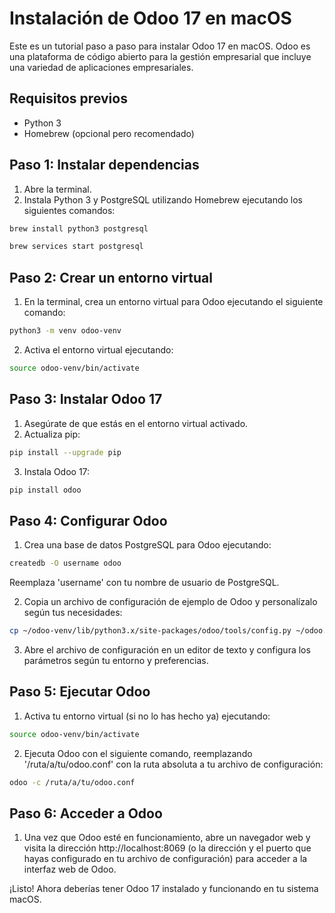 # Instalación de Odoo 17 en macOS

Este es un tutorial paso a paso para instalar Odoo 17 en macOS. Odoo es una plataforma de código abierto para la gestión empresarial que incluye una variedad de aplicaciones empresariales.

## Requisitos previos

- Python 3
- Homebrew (opcional pero recomendado)

## Paso 1: Instalar dependencias

1. Abre la terminal.
2. Instala Python 3 y PostgreSQL utilizando Homebrew ejecutando los siguientes comandos:
```bash
brew install python3 postgresql
```
```bash
brew services start postgresql 
```

## Paso 2: Crear un entorno virtual

1. En la terminal, crea un entorno virtual para Odoo ejecutando el siguiente comando:
   
```bash
python3 -m venv odoo-venv
```

2. Activa el entorno virtual ejecutando:

```bash
source odoo-venv/bin/activate 
```

## Paso 3: Instalar Odoo 17

1. Asegúrate de que estás en el entorno virtual activado.
2. Actualiza pip:

```bash
pip install --upgrade pip
```
3. Instala Odoo 17:

```bash
pip install odoo
```

## Paso 4: Configurar Odoo

1. Crea una base de datos PostgreSQL para Odoo ejecutando:

```bash
createdb -O username odoo 
```
Reemplaza 'username' con tu nombre de usuario de PostgreSQL.

2. Copia un archivo de configuración de ejemplo de Odoo y personalízalo según tus necesidades:

```bash
cp ~/odoo-venv/lib/python3.x/site-packages/odoo/tools/config.py ~/odoo.conf
```

3. Abre el archivo de configuración en un editor de texto y configura los parámetros según tu entorno y preferencias.

## Paso 5: Ejecutar Odoo

1. Activa tu entorno virtual (si no lo has hecho ya) ejecutando:

```bash
source odoo-venv/bin/activate 
```

2. Ejecuta Odoo con el siguiente comando, reemplazando '/ruta/a/tu/odoo.conf' con la ruta absoluta a tu archivo de configuración:

```bash
odoo -c /ruta/a/tu/odoo.conf
```

## Paso 6: Acceder a Odoo

1. Una vez que Odoo esté en funcionamiento, abre un navegador web y visita la dirección http://localhost:8069 (o la dirección y el puerto que hayas configurado en tu archivo de configuración) para acceder a la interfaz web de Odoo.

¡Listo! Ahora deberías tener Odoo 17 instalado y funcionando en tu sistema macOS.



